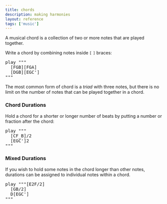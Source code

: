 ```yaml
---
title: chords
description: making harmonies
layout: reference
tags: ['music']
---
```


A musical chord is a collection of two or more notes that are played
together.

Write a chord by combining notes inside `[` `]` braces:

<pre class="jumbo">
play """
  [FGB][FGA]
  [DGB][EGC']
"""
</pre>

The most common form of chord is a <em>triad</em> with three notes,
but there is no limit on the number of notes that can
be played together in a chord.

<h3>Chord Durations</h3>

Hold a chord for a shorter or longer number of beats by putting
a number or fraction after the chord:

<pre class="jumbo">
play """
  [CF_B]/2
  [EGC']2
"""
</pre>

<h3>Mixed Durations</h3>

If you wish to hold some notes in the chord longer than other
notes, durations can be assigned to individual notes within
a chord.

<pre class="jumbo">
play """[<span data-dfnup="held 2 beats">E2</span><span data-dfn="half a beat">F/2</span>]
  [GB/2]
  D[EGC']
"""
</pre>


